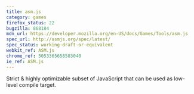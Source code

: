 ```yaml
---
title: asm.js
category: games
firefox_status: 22
bugzilla: 868184
mdn_url: https://developer.mozilla.org/en-US/docs/Games/Tools/asm.js
spec_url: http://asmjs.org/spec/latest/
spec_status: working-draft-or-equivalent
webkit_ref: ASM.js
chrome_ref: 5053365658583040
ie_ref: ASM.js
---
```


Strict & highly optimizable subset of JavaScript that can be used as low-level compile target.

